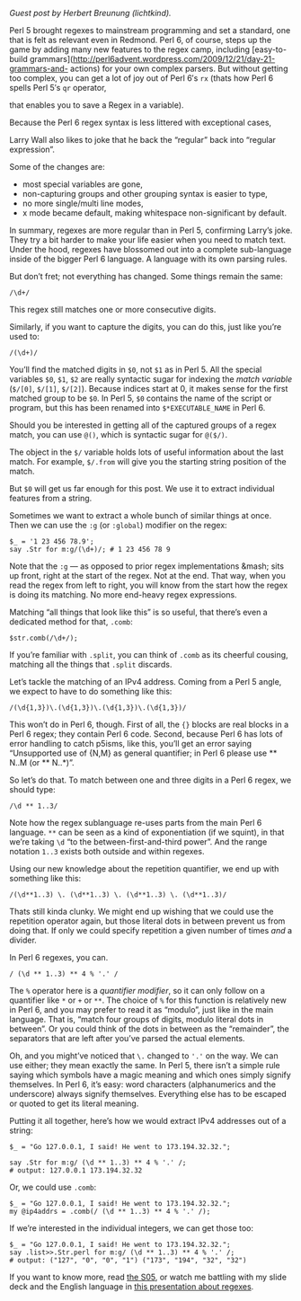 _Guest post by Herbert Breunung (lichtkind)._

Perl 5 brought regexes to mainstream programming and set a standard, one that
is felt as relevant even in Redmond. Perl 6, of course, steps up the game by
adding many new features to the regex camp, including [easy-to-build
grammars](http://perl6advent.wordpress.com/2009/12/21/day-21-grammars-and-
actions) for your own complex parsers. But without getting too complex, you
can get a lot of joy out of Perl 6′s `rx` (thats how Perl 6 spells Perl 5′s
`qr` operator,

that enables you to save a Regex in a variable).

Because the Perl 6 regex syntax is less littered with exceptional cases,

Larry Wall also likes to joke that he back the “regular” back into “regular
expression”.

Some of the changes are:

  * most special variables are gone,
  * non-capturing groups and other grouping syntax is easier to type,
  * no more single/multi line modes,
  * x mode became default, making whitespace non-significant by default.

In summary, regexes are more regular than in Perl 5, confirming Larry’s joke.
They try a bit harder to make your life easier when you need to match text.
Under the hood, regexes have blossomed out into a complete sub-language inside
of the bigger Perl 6 language. A language with its own parsing rules.

But don’t fret; not everything has changed. Some things remain the same:

    
    /\d+/

This regex still matches one or more consecutive digits.

Similarly, if you want to capture the digits, you can do this, just like
you’re used to:

    
    /(\d+)/

You’ll find the matched digits in `$0`, not `$1` as in Perl 5. All the special
variables `$0`, `$1`, `$2` are really syntactic sugar for indexing the _match
variable_ (`$/[0]`, `$/[1]`, `$/[2]`). Because indices start at 0, it makes
sense for the first matched group to be `$0`. In Perl 5, `$0` contains the
name of the script or program, but this has been renamed into
`$*EXECUTABLE_NAME` in Perl 6.

Should you be interested in getting all of the captured groups of a regex
match, you can use `@()`, which is syntactic sugar for `@($/)`.

The object in the `$/` variable holds lots of useful information about the
last match. For example, `$/.from` will give you the starting string position
of the match.

But `$0` will get us far enough for this post. We use it to extract individual
features from a string.

Sometimes we want to extract a whole bunch of similar things at once. Then we
can use the `:g` (or `:global`) modifier on the regex:

    
    $_ = '1 23 456 78.9';
    say .Str for m:g/(\d+)/; # 1 23 456 78 9

Note that the `:g` — as opposed to prior regex implementations &mash; sits up
front, right at the start of the regex. Not at the end. That way, when you
read the regex from left to right, you will know from the start how the regex
is doing its matching. No more end-heavy regex expressions.

Matching “all things that look like this” is so useful, that there’s even a
dedicated method for that, `.comb`:

    
    $str.comb(/\d+/);

If you’re familiar with `.split`, you can think of `.comb` as its cheerful
cousing, matching all the things that `.split` discards.

Let’s tackle the matching of an IPv4 address. Coming from a Perl 5 angle, we
expect to have to do something like this:

    
    /(\d{1,3})\.(\d{1,3})\.(\d{1,3})\.(\d{1,3})/

This won’t do in Perl 6, though. First of all, the `{}` blocks are real blocks
in a Perl 6 regex; they contain Perl 6 code. Second, because Perl 6 has lots
of error handling to catch p5isms, like this, you’ll get an error saying
“Unsupported use of {N,M} as general quantifier; in Perl 6 please use ** N..M
(or ** N..*)”.

So let’s do that. To match between one and three digits in a Perl 6 regex, we
should type:

    
    /\d ** 1..3/

Note how the regex sublanguage re-uses parts from the main Perl 6 language.
`**` can be seen as a kind of exponentiation (if we squint), in that we’re
taking `\d` “to the between-first-and-third power”. And the range notation
`1..3` exists both outside and within regexes.

Using our new knowledge about the repetition quantifier, we end up with
something like this:

    
    /(\d**1..3) \. (\d**1..3) \. (\d**1..3) \. (\d**1..3)/

Thats still kinda clunky. We might end up wishing that we could use the
repetition operator again, but those literal dots in between prevent us from
doing that. If only we could specify repetition a given number of times _and_
a divider.

In Perl 6 regexes, you can.

    
    / (\d ** 1..3) ** 4 % '.' /

The `%` operator here is a _quantifier modifier_, so it can only follow on a
quantifier like `*` or `+` or `**`. The choice of `%` for this function is
relatively new in Perl 6, and you may prefer to read it as “modulo”, just like
in the main language. That is, “match four groups of digits, modulo literal
dots in between”. Or you could think of the dots in between as the
“remainder”, the separators that are left after you’ve parsed the actual
elements.

Oh, and you might’ve noticed that `\.` changed to `'.'` on the way. We can use
either; they mean exactly the same. In Perl 5, there isn’t a simple rule
saying which symbols have a magic meaning and which ones simply signify
themselves. In Perl 6, it’s easy: word characters (alphanumerics and the
underscore) always signify themselves. Everything else has to be escaped or
quoted to get its literal meaning.

Putting it all together, here’s how we would extract IPv4 addresses out of a
string:

    
    $_ = "Go 127.0.0.1, I said! He went to 173.194.32.32.";
    
    say .Str for m:g/ (\d ** 1..3) ** 4 % '.' /;
    # output: 127.0.0.1 173.194.32.32

Or, we could use `.comb`:

    
    $_ = "Go 127.0.0.1, I said! He went to 173.194.32.32.";
    my @ip4addrs = .comb(/ (\d ** 1..3) ** 4 % '.' /);

If we’re interested in the individual integers, we can get those too:

    
    $_ = "Go 127.0.0.1, I said! He went to 173.194.32.32.";
    say .list>>.Str.perl for m:g/ (\d ** 1..3) ** 4 % '.' /;
    # output: ("127", "0", "0", "1") ("173", "194", "32", "32")

If you want to know more, read [the S05](http://perlcabal.org/syn/S05.html),
or watch me battling with my slide deck and the English language in [this
presentation about regexes](http://www.youtube.com/watch?v=6Q19mbOtk3c).

